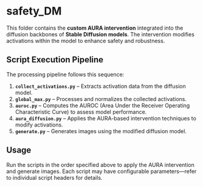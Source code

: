 # **safety_DM**

This folder contains the **custom AURA intervention** integrated into the diffusion backbones of **Stable Diffusion models**. The intervention modifies activations within the model to enhance safety and robustness.

## **Script Execution Pipeline**

The processing pipeline follows this sequence:

1. **`collect_activations.py`** – Extracts activation data from the diffusion model.
2. **`global_max.py`** – Processes and normalizes the collected activations.
3. **`auroc.py`** – Computes the AUROC (Area Under the Receiver Operating Characteristic Curve) to assess model performance.
4. **`aura_diffusion.py`** – Applies the AURA-based intervention techniques to modify activations.
5. **`generate.py`** – Generates images using the modified diffusion model.

## **Usage**

Run the scripts in the order specified above to apply the AURA intervention and generate images. Each script may have configurable parameters—refer to individual script headers for details.
